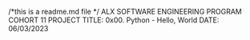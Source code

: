/*this is a readme.md file */
ALX SOFTWARE ENGINEERING PROGRAM
COHORT 11
PROJECT TITLE: 0x00. Python - Hello, World
DATE: 06/03/2023
